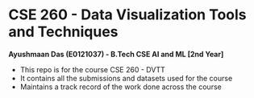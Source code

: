 # CSE 260 - Data Visualization Tools and Techniques

<b>Ayushmaan Das (E0121037) - B.Tech CSE AI and ML [2nd Year]</b>

- This repo is for the course CSE 260 - DVTT
- It contains all the submissions and datasets used for the course
- Maintains a track record of the work done across the course
